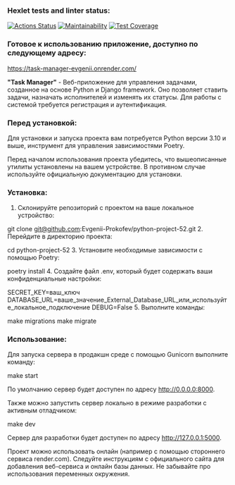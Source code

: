 ### Hexlet tests and linter status:
[![Actions Status](https://github.com/Evgenii-Prokofev/python-project-52/actions/workflows/hexlet-check.yml/badge.svg)](https://github.com/Evgenii-Prokofev/python-project-52/actions)
[![Maintainability](https://api.codeclimate.com/v1/badges/43174731d535a701fa51/maintainability)](https://codeclimate.com/github/Evgenii-Prokofev/python-project-52/maintainability)
[![Test Coverage](https://api.codeclimate.com/v1/badges/43174731d535a701fa51/test_coverage)](https://codeclimate.com/github/Evgenii-Prokofev/python-project-52/test_coverage)
### Готовое к использованию приложение, доступно по следующему адресу:
https://task-manager-evgenii.onrender.com/

**"Task Manager"** - Веб-приложение для управления задачами, созданное на основе Python и Django framework. Оно позволяет ставить задачи, назначать исполнителей и изменять их статусы. Для работы с системой требуется регистрация и аутентификация.
### Перед установкой:
Для установки и запуска проекта вам потребуется Python версии 3.10 и выше, инструмент для управления зависимостями Poetry.

Перед началом использования проекта убедитесь, что вышеописанные утилиты установлены на вашем устройстве. В противном случае используйте официальную документацию для установки.
### Установка:
1. Склонируйте репозиторий с проектом на ваше локальное устройство:

git clone git@github.com:Evgenii-Prokofev/python-project-52.git
2. Перейдите в директорию проекта:

cd python-project-52
3. Установите необходимые зависимости с помощью Poetry:

poetry install
4. Создайте файл .env, который будет содержать ваши конфиденциальные настройки:

SECRET_KEY=ваш_ключ
DATABASE_URL=ваше_значение_External_Database_URL_или_используйте_локальное_подключение
DEBUG=False
5. Выполните команды:

make migrations
make migrate  
### Использование:
Для запуска сервера в продакшн среде с помощью Gunicorn выполните команду:

make start

По умолчанию сервер будет доступен по адресу http://0.0.0.0:8000.

Также можно запустить сервер локально в режиме разработки с активным отладчиком:

make dev

Сервер для разработки будет доступен по адресу http://127.0.0.1:5000.

Проект можно использовать онлайн (например с помощью стороннего сервиса render.com). 
Следуйте инструкциям с официального сайта для добавления веб-сервиса и онлайн базы данных. 
Не забывайте про использования переменных окружения.
